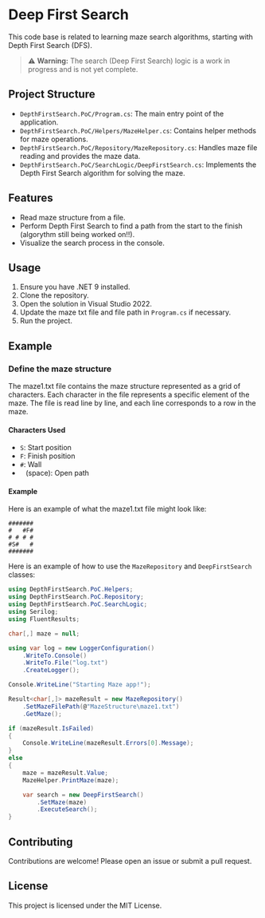 # Deep First Search

This code base is related to learning maze search algorithms, starting with Depth First Search (DFS).

> :warning: **Warning:** The search (Deep First Search) logic is a work in progress and is not yet complete.

## Project Structure

- `DepthFirstSearch.PoC/Program.cs`: The main entry point of the application.
- `DepthFirstSearch.PoC/Helpers/MazeHelper.cs`: Contains helper methods for maze operations.
- `DepthFirstSearch.PoC/Repository/MazeRepository.cs`: Handles maze file reading and provides the maze data.
- `DepthFirstSearch.PoC/SearchLogic/DeepFirstSearch.cs`: Implements the Depth First Search algorithm for solving the maze.

## Features

- Read maze structure from a file.
- Perform Depth First Search to find a path from the start to the finish (algorythm still being worked on!!).
- Visualize the search process in the console.

## Usage

1. Ensure you have .NET 9 installed.
2. Clone the repository.
3. Open the solution in Visual Studio 2022.
4. Update the maze txt file and file path in `Program.cs` if necessary.
5. Run the project.

## Example

### Define the maze structure
The maze1.txt file contains the maze structure represented as a grid of characters. Each character in the file represents a specific element of the maze. 
The file is read line by line, and each line corresponds to a row in the maze.

#### Characters Used
- `S`: Start position
- `F`: Finish position
- `#`: Wall
- ` ` (space): Open path

#### Example
Here is an example of what the maze1.txt file might look like:
```
#######
#   #F#
# # # #
#S#   #
#######
```

Here is an example of how to use the `MazeRepository` and `DeepFirstSearch` classes:

```csharp
using DepthFirstSearch.PoC.Helpers;
using DepthFirstSearch.PoC.Repository;
using DepthFirstSearch.PoC.SearchLogic;
using Serilog;
using FluentResults;

char[,] maze = null;

using var log = new LoggerConfiguration()
    .WriteTo.Console()
    .WriteTo.File("log.txt")
    .CreateLogger();

Console.WriteLine("Starting Maze app!");

Result<char[,]> mazeResult = new MazeRepository()
    .SetMazeFilePath(@"MazeStructure\maze1.txt")
    .GetMaze();

if (mazeResult.IsFailed)
{
    Console.WriteLine(mazeResult.Errors[0].Message);
}
else
{
    maze = mazeResult.Value;
    MazeHelper.PrintMaze(maze);

    var search = new DeepFirstSearch()
        .SetMaze(maze)
        .ExecuteSearch();
}
```

## Contributing

Contributions are welcome! Please open an issue or submit a pull request.

## License

This project is licensed under the MIT License.

